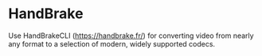 # HandBrake

Use HandBrakeCLI (https://handbrake.fr/) for converting video from nearly any format to a selection of modern, widely supported codecs.